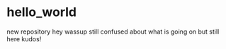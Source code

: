 # hello_world
new repository
hey wassup still confused about what is going on but still here 
kudos!
